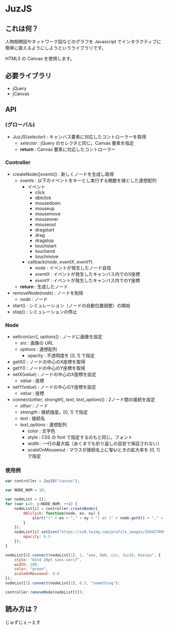 JuzJS
=====

これは何？
----------
人物相関図やネットワーク図などのグラフを Javascript でインタラクティブに簡単に扱えるようにしようというライブラリです。

HTML5 の Canvas を使用します。


必要ライブラリ
--------------
- jQuery
- jCanvas


API
---
### (グローバル)
- JuzJS(*selector*) : キャンバス要素に対応したコントローラーを取得
    - *selector* : jQuery のセレクタと同じ。Canvas 要素を指定
    - **return** : Canvas 要素に対応したコントローラー

### Controller
- createNode(\[*events*\]) : 新しくノードを生成し取得
    - *events* : 以下のイベントをキーとし実行する関数を値とした連想配列
        - イベント
            - click
            - dblclick
            - mousedown
            - mouseup
            - mousemove
            - mouseover
            - mouseout
            - dragstart
            - drag
            - dragstop
            - touchstart
            - touchend
            - touchmove
        - callback(*node*, *eventX*, *eventY*)
            - *node* : イベントが発生したノード自信
            - *eventX* : イベントが発生したキャンバス内でのX座標
            - *eventY* : イベントが発生したキャンバス内でのY座標
    - **return** : 生成したノード
- removeNode(*node*) : ノードを削除
    - *node* : ノード
- start() : シミュレーション（ノードの自動位置調整）の開始
- stop() : シミュレーションの停止

### Node
- setIcon(*src*\[, *options*\]) : ノードに画像を設定
    - *src* : 画像の URL
    - *options* : 連想配列
        - opacity : 不透明度を \[0, 1\] で指定
- getX() : ノードの中心のX座標を取得
- getY() : ノードの中心のY座標を取得
- setX(*value*) : ノードの中心のX座標を設定
    - *value* : 座標
- setY(*value*) : ノードの中心のY座標を設定
    - *value* : 座標
- connect(*other*, *strength*\[, *text*, *text_options*\]) : 2ノード間の接続を設定
    - *other* : ノード
    - *strength* : 接続強度。\[0, 1\] で指定
    - *text* : 接続名
    - *text_options* : 連想配列
        - color : 文字色
        - style : CSS の font で指定するのもと同じ。フォント
        - width : 一行の最大幅（あくまでも折り返しの目安で保証されない）
        - scaleOnMouseout : マウスが接続名上に**ない**ときの拡大率を \[0, 1\] で指定


### 使用例
```javascript
var controller = JuzJS("canvas");

var NODE_NUM = 10;

var nodeList = [];
for (var i=0; i<NODE_NUM; ++i) {
    nodeList[i] = controller.createNode({
        dblclick: function(node, ex, ey) {
            alert("(" + ex + "," + ey + ") at (" + node.getX() + "," + node.getY() + ")");
        }
    });
    nodeList[i].setIcon("https://si0.twimg.com/profile_images/2504370963/6u5qf6cl9jtwew6poxcj_normal.png", {
        opacity: 0.5
    });
}

nodeList[0].connect(nodeList[1], 1, "aaa, bbb, ccc, JuzJS, Kazuya", {
    style: "bold 20pt sans-serif",
    width: 100,
    color: "green",
    scaleOnMouseout: 0.8
});
nodeList[1].connect(nodeList[2], 0.5, "something");

controller.removeNode(nodeList[9]);
```


読み方は？
----------
じゅずじぇーえす
